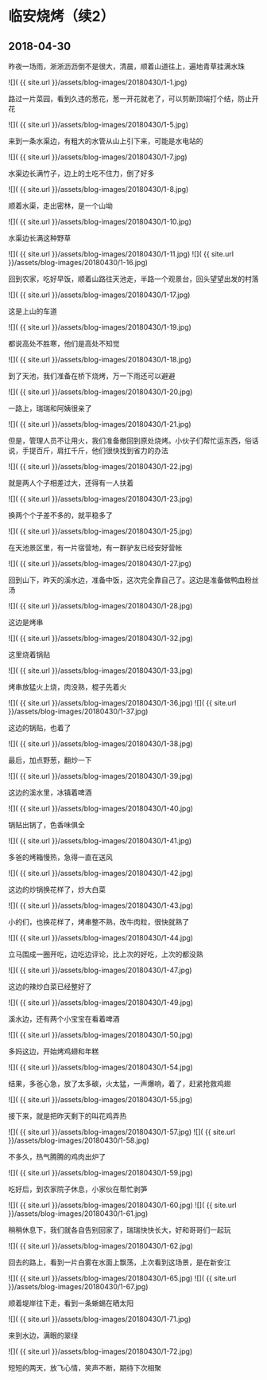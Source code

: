 临安烧烤（续2）
===========

2018-04-30
--------------

昨夜一场雨，淅淅沥沥倒不是很大，清晨，顺着山道往上，遍地青草挂满水珠

![]( {{ site.url }}/assets/blog-images/20180430/1-1.jpg)

路过一片菜园，看到久违的葱花，葱一开花就老了，可以剪断顶端打个结，防止开花

![]( {{ site.url }}/assets/blog-images/20180430/1-5.jpg)

来到一条水渠边，有粗大的水管从山上引下来，可能是水电站的

![]( {{ site.url }}/assets/blog-images/20180430/1-7.jpg)

水渠边长满竹子，边上的土吃不住力，倒了好多

![]( {{ site.url }}/assets/blog-images/20180430/1-8.jpg)

顺着水渠，走出密林，是一个山坳

![]( {{ site.url }}/assets/blog-images/20180430/1-10.jpg)

水渠边长满这种野草

![]( {{ site.url }}/assets/blog-images/20180430/1-11.jpg)
![]( {{ site.url }}/assets/blog-images/20180430/1-16.jpg)

回到农家，吃好早饭，顺着山路往天池走，半路一个观景台，回头望望出发的村落

![]( {{ site.url }}/assets/blog-images/20180430/1-17.jpg)

这是上山的车道

![]( {{ site.url }}/assets/blog-images/20180430/1-19.jpg)

都说高处不胜寒，他们是高处不知觉

![]( {{ site.url }}/assets/blog-images/20180430/1-18.jpg)

到了天池，我们准备在桥下烧烤，万一下雨还可以避避

![]( {{ site.url }}/assets/blog-images/20180430/1-20.jpg)

一路上，瑞瑞和阿姨很亲了

![]( {{ site.url }}/assets/blog-images/20180430/1-21.jpg)

但是，管理人员不让用火，我们准备撤回到原处烧烤。小伙子们帮忙运东西，俗话说，手提百斤，肩扛千斤，他们很快找到省力的办法

![]( {{ site.url }}/assets/blog-images/20180430/1-22.jpg)

就是两人个子相差过大，还得有一人扶着

![]( {{ site.url }}/assets/blog-images/20180430/1-23.jpg)

换两个个子差不多的，就平稳多了

![]( {{ site.url }}/assets/blog-images/20180430/1-25.jpg)

在天池景区里，有一片宿营地，有一群驴友已经安好营帐

![]( {{ site.url }}/assets/blog-images/20180430/1-27.jpg)

回到山下，昨天的溪水边，准备中饭，这次完全靠自己了。这边是准备做鸭血粉丝汤

![]( {{ site.url }}/assets/blog-images/20180430/1-28.jpg)

这边是烤串

![]( {{ site.url }}/assets/blog-images/20180430/1-32.jpg)

这里烧着锅贴

![]( {{ site.url }}/assets/blog-images/20180430/1-33.jpg)

烤串放猛火上烧，肉没熟，棍子先着火

![]( {{ site.url }}/assets/blog-images/20180430/1-36.jpg)
![]( {{ site.url }}/assets/blog-images/20180430/1-37.jpg)

这边的锅贴，也着了

![]( {{ site.url }}/assets/blog-images/20180430/1-38.jpg)

最后，加点野葱，翻炒一下

![]( {{ site.url }}/assets/blog-images/20180430/1-39.jpg)

这边的溪水里，冰镇着啤酒

![]( {{ site.url }}/assets/blog-images/20180430/1-40.jpg)

锅贴出锅了，色香味俱全

![]( {{ site.url }}/assets/blog-images/20180430/1-41.jpg)

多爸的烤箱慢热，急得一直在送风

![]( {{ site.url }}/assets/blog-images/20180430/1-42.jpg)

这边的炒锅换花样了，炒大白菜

![]( {{ site.url }}/assets/blog-images/20180430/1-43.jpg)

小的们，也换花样了，烤串整不熟，改牛肉粒，很快就熟了

![]( {{ site.url }}/assets/blog-images/20180430/1-44.jpg)

立马围成一圈开吃，边吃边评论，比上次的好吃，上次的都没熟

![]( {{ site.url }}/assets/blog-images/20180430/1-47.jpg)

这边的辣炒白菜已经整好了

![]( {{ site.url }}/assets/blog-images/20180430/1-49.jpg)

溪水边，还有两个小宝宝在看着啤酒

![]( {{ site.url }}/assets/blog-images/20180430/1-50.jpg)

多妈这边，开始烤鸡翅和年糕

![]( {{ site.url }}/assets/blog-images/20180430/1-54.jpg)

结果，多爸心急，放了太多碳，火太猛，一声爆响，着了，赶紧抢救鸡翅

![]( {{ site.url }}/assets/blog-images/20180430/1-55.jpg)

接下来，就是把昨天剩下的叫花鸡弄热

![]( {{ site.url }}/assets/blog-images/20180430/1-57.jpg)
![]( {{ site.url }}/assets/blog-images/20180430/1-58.jpg)

不多久，热气腾腾的鸡肉出炉了

![]( {{ site.url }}/assets/blog-images/20180430/1-59.jpg)

吃好后，到农家院子休息，小家伙在帮忙剥笋

![]( {{ site.url }}/assets/blog-images/20180430/1-60.jpg)
![]( {{ site.url }}/assets/blog-images/20180430/1-61.jpg)

稍稍休息下，我们就各自告别回家了，瑞瑞快快长大，好和哥哥们一起玩

![]( {{ site.url }}/assets/blog-images/20180430/1-62.jpg)

回去的路上，看到一片白雾在水面上飘荡，上次看到这场景，是在新安江

![]( {{ site.url }}/assets/blog-images/20180430/1-65.jpg)
![]( {{ site.url }}/assets/blog-images/20180430/1-67.jpg)

顺着堤岸往下走，看到一条蜥蜴在晒太阳

![]( {{ site.url }}/assets/blog-images/20180430/1-71.jpg)

来到水边，满眼的翠绿

![]( {{ site.url }}/assets/blog-images/20180430/1-72.jpg)

短短的两天，放飞心情，笑声不断，期待下次相聚